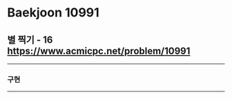 Baekjoon 10991
=============
별 찍기 - 16  <https://www.acmicpc.net/problem/10991>
---------------
- - -
### 구현
- - -
